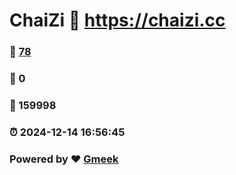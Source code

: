 # ChaiZi :link: https://chaizi.cc 
### :page_facing_up: [78](https://chaizi.cc/tag.html) 
### :speech_balloon: 0 
### :hibiscus: 159998 
### :alarm_clock: 2024-12-14 16:56:45 
### Powered by :heart: [Gmeek](https://github.com/Meekdai/Gmeek)
